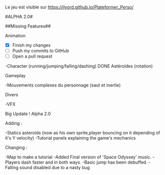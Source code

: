 Le jeu est visible sur https://ilyord.github.io/Plateformer_Perso/

#ALPHA 2.0#

##Missing Features##

Animation

- [x] Finish my changes
- [ ] Push my commits to GitHub
- [ ] Open a pull request

-Character (running/jumping/falling/dashing)
DONE Astéroïdes (rotation)

Gameplay

-Mouvements complexes du personnage (saut et inertie)

Divers

-VFX

Big Update ! Alpha 2.0

Adding : 

-Statics asteroids (now as his own sprite,player bouncing on it depending of it's Y velocity)
-Tutorial panels explaining the game's mechanics

Changing :

-Map to make a tutorial
-Added Final version of 'Space Odyssey' music.
-Players dash faster and in both ways.
-Basic jump has been debuffed.
-Falling sound disabled due to a nasty bug
